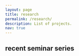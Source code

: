 ```yaml
---
layout: page
title: research
permalink: /research/
description: List of projects.
nav: true
---
```


## recent seminar series